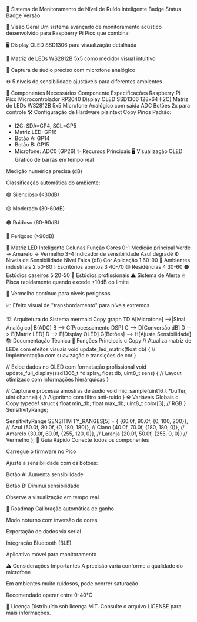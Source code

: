 📢 Sistema de Monitoramento de Nível de Ruído Inteligente
Badge Status
Badge Versão

🌟 Visão Geral
Um sistema avançado de monitoramento acústico desenvolvido para Raspberry Pi Pico que combina:

🖥️ Display OLED SSD1306 para visualização detalhada

🌈 Matriz de LEDs WS2812B 5x5 como medidor visual intuitivo

🎤 Captura de áudio preciso com microfone analógico

⚙️ 5 níveis de sensibilidade ajustáveis para diferentes ambientes

🧩 Componentes Necessários
Componente	Especificações
Raspberry Pi Pico	Microcontrolador RP2040
Display OLED	SSD1306 128x64 (I2C)
Matriz de LEDs	WS2812B 5x5
Microfone	Analógico com saída ADC
Botões	2x para controle
🛠️ Configuração de Hardware
plaintext
Copy
Pinos Padrão:
- I2C: SDA=GP4, SCL=GP5
- Matriz LED: GP16
- Botão A: GP14
- Botão B: GP15
- Microfone: ADC0 (GP26)
✨ Recursos Principais
🖥️ Visualização OLED
Gráfico de barras em tempo real

Medição numérica precisa (dB)

Classificação automática do ambiente:

🟢 Silencioso (<30dB)

🟡 Moderado (30-60dB)

🟠 Ruidoso (60-90dB)

🔴 Perigoso (>90dB)

🌈 Matriz LED Inteligente
Colunas	Função	Cores
0-1	Medição principal	Verde → Amarelo → Vermelho
3-4	Indicador de sensibilidade	Azul degradê
⚙️ Níveis de Sensibilidade
Nível	Faixa (dB)	Cor	Aplicação
1	60-90	🔵	Ambientes industriais
2	50-80	💧	Escritórios abertos
3	40-70	🟡	Residências
4	30-60	🟠	Estúdios caseiros
5	20-50	🔴	Estúdios profissionais
⚠️ Sistema de Alerta
🔥 Pisca rapidamente quando excede +10dB do limite

🔴 Vermelho contínuo para níveis perigosos

📈 Efeito visual de "transbordamento" para níveis extremos

🏗️ Arquitetura do Sistema
mermaid
Copy
graph TD
    A[Microfone] -->|Sinal Analógico| B(ADC)
    B --> C[Processamento DSP]
    C --> D[Conversão dB]
    D --> E[Matriz LED]
    D --> F[Display OLED]
    G[Botões] --> H[Ajuste Sensibilidade]
📚 Documentação Técnica
🔧 Funções Principais
c
Copy
// Atualiza matriz de LEDs com efeitos visuais
void update_led_matrix(float db) {
  // Implementação com suavização e transições de cor
}

// Exibe dados no OLED com formatação profissional
void update_full_display(ssd1306_t *display, float db, uint8_t sens) {
  // Layout otimizado com informações hierárquicas
}

// Captura e processa amostras de áudio
void mic_sample(uint16_t *buffer, uint channel) {
  // Algoritmo com filtro anti-ruído
}
⚙️ Variáveis Globais
c
Copy
typedef struct {
  float min_db;
  float max_db;
  uint8_t color[3];  // RGB
} SensitivityRange;

SensitivityRange SENSITIVITY_RANGES[5] = {
  {60.0f, 90.0f, {0, 100, 200}},   // Azul
  {50.0f, 80.0f, {0, 180, 180}},   // Ciano
  {40.0f, 70.0f, {180, 180, 0}},   // Amarelo
  {30.0f, 60.0f, {255, 120, 0}},   // Laranja
  {20.0f, 50.0f, {255, 0, 0}}      // Vermelho
};
🚀 Guia Rápido
Conecte todos os componentes

Carregue o firmware no Pico

Ajuste a sensibilidade com os botões:

Botão A: Aumenta sensibilidade

Botão B: Diminui sensibilidade

Observe a visualização em tempo real

🔮 Roadmap
Calibração automática de ganho

Modo noturno com inversão de cores

Exportação de dados via serial

Integração Bluetooth (BLE)

Aplicativo móvel para monitoramento

⚠️ Considerações Importantes
A precisão varia conforme a qualidade do microfone

Em ambientes muito ruidosos, pode ocorrer saturação

Recomendado operar entre 0-40°C

📜 Licença
Distribuído sob licença MIT. Consulte o arquivo LICENSE para mais informações.
